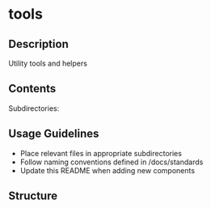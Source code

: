 # tools

## Description
Utility tools and helpers

## Contents
Subdirectories:

## Usage Guidelines
- Place relevant files in appropriate subdirectories
- Follow naming conventions defined in /docs/standards
- Update this README when adding new components

## Structure
